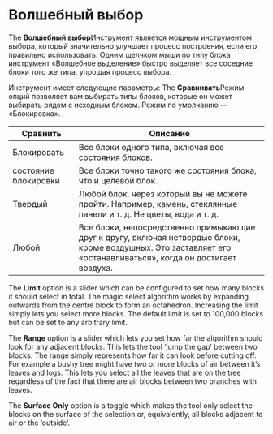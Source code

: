 # Волшебный выбор

The **Волшебный выбор**Инструмент является мощным инструментом выбора, который значительно улучшает процесс построения, если его правильно использовать. Одним щелчком мыши по типу блока инструмент «Волшебное выделение» быстро выделяет все соседние блоки того же типа, упрощая процесс выбора.

Инструмент имеет следующие параметры:
The **Сравнивать**Режим опций позволяет вам выбирать типы блоков, которые он может выбирать рядом с исходным блоком. Режим по умолчанию — «Блокировка».

|Сравнить|Описание|
|---|---|
|Блокировать|Все блоки одного типа, включая все состояния блоков.|
|состояние блокировки|Все блоки точно такого же состояния блока, что и целевой блок.|
|Твердый|Любой блок, через который вы не можете пройти. Например, камень, стеклянные панели и т. д. Не цветы, вода и т. д.|
|Любой|Все блоки, непосредственно примыкающие друг к другу, включая нетвердые блоки, кроме воздушных. Это заставляет его «останавливаться», когда он достигает воздуха.|


The **Limit** option is a slider which can be configured to set how many blocks it should select in total. The magic select algorithm works by expanding outwards from the centre block to form an octahedron. Increasing the limit simply lets you select more blocks. The default limit is set to 100,000 blocks but can be set to any arbitrary limit.

The **Range** option is a slider which lets you set how far the algorithm should look for any adjacent blocks. This lets the tool ‘jump the gap’ between two blocks. The range simply represents how far it can look before cutting off. For example a bushy tree might have two or more blocks of air between it’s leaves and logs. This lets you select all the leaves that are on the tree regardless of the fact that there are air blocks between two branches with leaves.

The **Surface Only** option is a toggle which makes the tool only select the blocks on the surface of the selection or, equivalently, all blocks adjacent to air or the ‘outside’.
